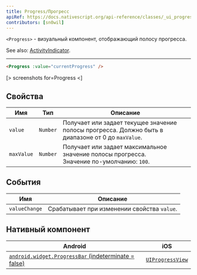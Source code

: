 ```yaml
---
title: Progress/Прогресс
apiRef: https://docs.nativescript.org/api-reference/classes/_ui_progress_.progress
contributors: [sn0wil]
---
```


`<Progress>` - визуальный компонент, отображающий полосу прогресса.

See also: [ActivityIndicator](/en/docs/elements/components/activity-indicator).

---

```html
<Progress :value="currentProgress" />
```

[> screenshots for=Progress <]

## Свойства

| Имя | Тип | Описание |
|------|------|-------------|
| `value` | `Number` | Получает или задает текущее значение полосы прогресса. Должно быть в диапазоне от 0 до `maxValue`.
| `maxValue` | `Number` | Получает или задает максимальное значение полосы прогресса.<br/>Значение по-умолчанию: `100`.

## События

| Имя | Описание |
|------|-------------|
| `valueChange` | Срабатывает при изменении свойства `value`.

## Нативный компонент

| Android | iOS |
|---------|-----|
| [`android.widget.ProgressBar` (indeterminate = false)](https://developer.android.com/reference/android/widget/ProgressBar.html) | [`UIProgressView`](https://developer.apple.com/documentation/uikit/uiprogressview)
